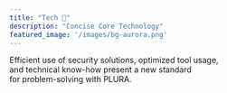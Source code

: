 ```yaml
---
title: "Tech 🤖"
description: "Concise Core Technology"
featured_image: '/images/bg-aurora.png'
---
```


Efficient use of security solutions, optimized tool usage,  
and technical know-how present a new standard  
for problem-solving with PLURA.
